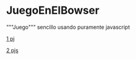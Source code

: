 # JuegoEnElBowser

"""Juego""" sencillo usando puramente javascript

[1 pj](Run.html)

[2 pjs](Run2Players.html)
